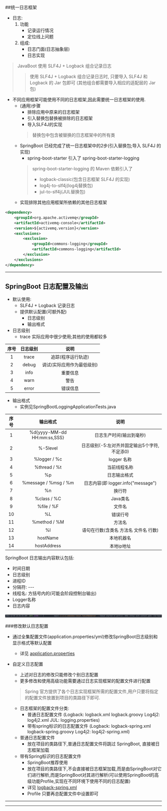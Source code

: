 ##统一日志框架

+ 日志:
    1. 功能
        - 记录运行情况
        - 定位线上问题
    2. 组成:
        - 日志门面(日志抽象层)
        - 日志实现
> JavaBoot 使用 SLF4J + Logback 组合记录日志
> > 使用 SLF4J + Logback 组合记录日志时, 只要导入 SLF4J 和 Logback 的 Jar 包即可 (其他组合都需要导入相应的适配层的 Jar 包)

* 不同应用框架可能使用不同的日志框架,因此需要统一日志框架的使用.
    * (通用)步骤
        - 排除应用中原来的日志框架
        - 引入替换包替换被排除的日志框架
        - 导入SLF4J的实现
      > 替换包中包含被替换的日志框架中的所有类
    * SpringBoot 已经完成了统一日志框架中的2步(引入替换包;导入 SLF4J 的实现)
        * spring-boot-starter 引入了 spring-boot-starter-logging
      > spring-boot-starter-logging 的 Maven 依赖引入了
      >- logback-classic(包含日志框架 SLF4J 的实现)
      >- log4j-to-slf4j(log4j替换包)
      >- jul-to-slf4j(JUL替换包)
    * 实现排除其他应用框架所依赖的其他日志框架
```xml
<dependency>
    <groupId>org.apache.activemq</groupId>
    <artifactId>activemq-console</artifactId>
    <version>${activemq.version}</version>
    <exclusions>
        <exclusion>
            <groupId>commons-logging</groupId>
            <artifactId>commons-logging</artifactId>
        </exclusion>
    </exclusions>
</dependency>
```
---
## SpringBoot 日志配置及输出

+ 默认使用:
    - SLF4J + Logback 记录日志
    - 提供默认配置(可额外配)
        - 日志级别
        - 输出格式
+ 日志级别
    - trace 实际应用中很少使用;其他的使用都较多

| 序号  | 日志级别  |       说明       |
|:---:|:-----:|:--------------:|
|  1  | trace |   追踪(程序运行轨迹)   |
|  2  | debug | 调试(实际应用作为最低级别) |
|  3  | info  |      重要信息      |
|  4  | warn  |       警告       |
|  5  | error |      错误信息      |

+ 输出格式
    - 实例见SpringBootLoggingApplicationTests.java

| 序号  |            输出格式             |              说明               |
|:---:|:---------------------------:|:-----------------------------:|
|  1  | %d{yyyy-MM-dd HH:mm:ss,SSS} |         日志生产时间(输出到毫秒)         |
|  2  |          %-5level           |  日志级别(-5:左对齐并固定输出5个字符,不足添0)   |
|  3  |        %logger / %c         |           logger 名称           |
|  4  |        %thread / %t         |            当前线程名称             |
|  5  |             %p              |            日志输出格式             |
|  6  |    %message / %msg / %m     | 日志内容(即 logger.info("message") |
|  7  |             %n              |              换行符              |
|  8  |         %class / %C         |            Java类名             |
|  9  |         %file / %F          |              文件名              |
| 10  |             %L              |             错误行号              |
| 11  |        %method / %M         |              方法名              |
| 12  |             %l              |     语句在行数(含类名 方法名 文件名 行数)     |
| 13  |          hostName           |             本地机器名             |
| 14  |         hostAddress         |            本地ip地址             |

SpringBoot 日志输出内容默认包括:
* 时间日期
* 日志级别
* 进程ID
* 分隔符: ---
* 线程名: 方括号内的(可能会阶段控制台输出)
* Logger名称
* 日志内容

![示例](../learn_Image/日志信息.png "SpringBoot日志信息")

###修改默认日志配置
* 通过全集配置文件(application.properties/yml)修改SpringBoot日志级别和显示格式等默认配置
    * 详见 [application.properties](../src/main/resources/application.properties)

* 自定义日志配置
    * 上述对日志的修改只能修改个别日志配置
    * 更多修改和使用高级功能需要通过日志实现框架的配置文件进行配置
  > Spring 官方提供了各个日志实现框架所需的配置文件,用户只要将指定的配置文件放置到项目的类路径下即可.
    * 日志框架的配置文件分类:
        * 普通日志配置文件 (Logback: logback.xml logback.groovy Log4j2: log4j2.xml JUL: logging.properties)
        * 带有spring标识的日志配置文件 (Logback: logback-spring.xml logback-spring.groovy Log4j2: log4j2-spring.xml)
    * 普通日志配置文件
        * 放在项目的类路径下,普通日志配置文件将跳过 SpringBoot, 直接被日志框架加载
    * 带有Spring标识的日志配置文件
        * SpringBoot推荐使用
        * 放在项目的类路径下,不会直接被日志框架加载,而是由SpringBoot对它们进行解析,而是SpringBoot对其进行解析(可以使用SpringBoot的高级功能Profile,实现在不同环境下使用不同的日志配置)
        * 详见 [logback-spring.xml](../src/main/resources/logback-spring.xml)
        * Profile 只要再总配置文件中设置即可

---
---